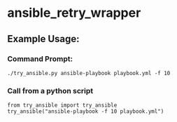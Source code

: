 # ansible_retry_wrapper

## Example Usage:

### Command Prompt:
```
./try_ansible.py ansible-playbook playbook.yml -f 10
```

### Call from a python script
```
from try_ansible import try_ansible
try_ansible("ansible-playbook -f 10 playbook.yml")
```
